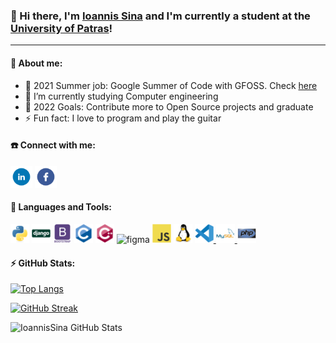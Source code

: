 ### 👋 Hi there, I'm [Ioannis Sina][website] and I'm currently a student at the [University of Patras](https://www.upatras.gr/en/)!

<!-- [![Website](https://img.shields.io/website?label=IoannisSina.com&style=for-the-badge&url=https://ioannissina.github.io/)](https://ioannissina.github.io/) -->
---

#### :pencil: About me:

- 🔭 2021 Summer job: Google Summer of Code with GFOSS. Check [here](https://github.com/eellak/gsoc2021-audio-annotation-tool/blob/main/docs/GSOC_FINAL_REPORT.md)
- 🌱 I’m currently studying Computer engineering
- 🥅 2022 Goals: Contribute more to Open Source projects and graduate
- ⚡ Fun fact: I love to program and play the guitar



#### :telephone: Connect with me:

<a href="https://www.linkedin.com/in/ioannissina/" target="_blank"><img src="https://github.com/aritraroy/social-icons/blob/master/linkedin-icon.png?raw=true" width="35"></a>
<a href="https://www.facebook.com/john.sinas.18/" target="_blank"><img src="https://github.com/aritraroy/social-icons/blob/master/facebook-icon.png?raw=true" width="35"></a>
<br />



#### :wrench: Languages and Tools:

<a style="text-decoration: none;" href="https://www.python.org" target="_blank"> <img src="https://raw.githubusercontent.com/devicons/devicon/master/icons/python/python-original.svg" alt="python" width="30" height="30"/> </a>
<a style="text-decoration: none;" href="https://www.djangoproject.com/" target="_blank"> <img src="https://raw.githubusercontent.com/devicons/devicon/master/icons/django/django-original.svg" alt="django" width="30" height="30"/> </a> 
<a style="text-decoration: none;" href="https://getbootstrap.com" target="_blank"> <img src="https://raw.githubusercontent.com/devicons/devicon/master/icons/bootstrap/bootstrap-plain-wordmark.svg" alt="bootstrap" width="30" height="30"/> </a> 
<a style="text-decoration: none;" href="https://www.cprogramming.com/" target="_blank"> <img src="https://raw.githubusercontent.com/devicons/devicon/master/icons/c/c-original.svg" alt="c" width="30" height="30"/> </a> 
<a style="text-decoration: none;" href="https://www.w3schools.com/cpp/" target="_blank"> <img src="https://raw.githubusercontent.com/devicons/devicon/master/icons/cplusplus/cplusplus-original.svg" alt="cplusplus" width="30" height="30"/> </a>
<a style="text-decoration: none;" href="https://www.figma.com/" target="_blank"> <img src="https://www.vectorlogo.zone/logos/figma/figma-icon.svg" alt="figma" width="30" height="30"/> </a>
<a style="text-decoration: none;" href="https://developer.mozilla.org/en-US/docs/Web/JavaScript" target="_blank"> <img src="https://raw.githubusercontent.com/devicons/devicon/master/icons/javascript/javascript-original.svg" alt="javascript" width="30" height="30"/> </a> 
<a style="text-decoration: none;" href="https://www.linux.org/" target="_blank"> <img src="https://raw.githubusercontent.com/devicons/devicon/master/icons/linux/linux-original.svg" alt="linux" width="30" height="30"/> </a>
<a href="https://visualstudio.microsoft.com/" target="_blank"> <img target="_blank" alt="Visual Studio Code" width="30" height="30" src="https://raw.githubusercontent.com/devicons/devicon/master/icons/vscode/vscode-original.svg" /> </a>
<a href="https://www.mysql.com/" target="_blank"> <img target="_blank" width="30" height="30" src="https://raw.githubusercontent.com/devicons/devicon/master/icons/mysql/mysql-original-wordmark.svg" /> </a>
<a href="https://www.php.net/" target="_blank"> <img target="_blank" width="30" height="30" src="https://raw.githubusercontent.com/devicons/devicon/master/icons/php/php-original.svg" /> </a>

#### :zap: GitHub Stats:

[![Top Langs](https://github-readme-stats.vercel.app/api/top-langs/?username=IoannisSina&langs_count=8&layout=compact&theme=cobalt)](https://github.com/anuraghazra/github-readme-stats)

[![GitHub Streak](http://github-readme-streak-stats.herokuapp.com?user=IoannisSina&show_icons=true&layout=compact&theme=cobalt)](https://git.io/streak-stats)

<img align="left" alt="IoannisSina GitHub Stats" src="https://github-readme-stats.vercel.app/api?username=IoannisSina&show_icons=true&theme=cobalt" />




[website]: https://ioannissina.github.io/ 
[instagram]: https://www.instagram.com/j_sinakhs/ 
[linkedin]: https://www.linkedin.com/in/ioannis-sina-8b41531a1/ 
[facebook]: https://www.facebook.com/john.sinas.18/
